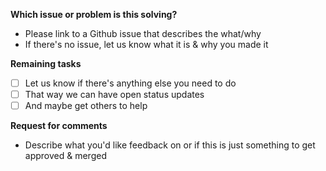 **Which issue or problem is this solving?**

- Please link to a Github issue that describes the what/why
- If there's no issue, let us know what it is & why you made it

**Remaining tasks**

- [ ] Let us know if there's anything else you need to do
- [ ] That way we can have open status updates
- [ ] And maybe get others to help

**Request for comments**

- Describe what you'd like feedback on or if this is just something to get approved & merged
